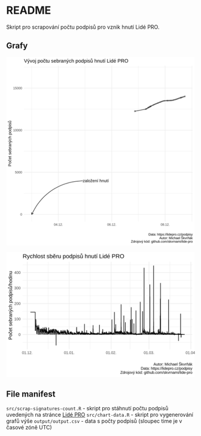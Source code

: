 # README

Skript pro scrapování počtu podpisů pro vznik hnutí Lidé PRO.

## Grafy

![](output/signatures.png)

![](output/signatures_speed.png)

## File manifest

`src/scrap-signatures-count.R` - skript pro stáhnutí počtu podpisů uvedených na stránce [Lidé PRO](https://lidepro.cz/podpisy)
`src/chart-data.R` - skript pro vygenerování grafů výše
`output/output.csv` - data s počty podpisů (sloupec time je v časové zóně UTC)

